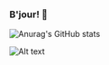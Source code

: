 ### B'jour! :monocle_face:

<p align="center">
  
![Anurag's GitHub stats](https://github-readme-stats.vercel.app/api?username=Berlingott&show_icons=true&theme=radical&title_color=0feec5&icon_color=0feec5&text_color=f208bb)

</p>

<p align="center">
  
![Alt text](https://spotify-recently-played-readme.vercel.app/api?user=specterale&count=3)</p>
<!--
Source 
github stats: https://github.com/anuraghazra/github-readme-stats#github-stats-card
Spotify recently played: https://github.com/JeffreyCA/spotify-recently-played-readme
-->
